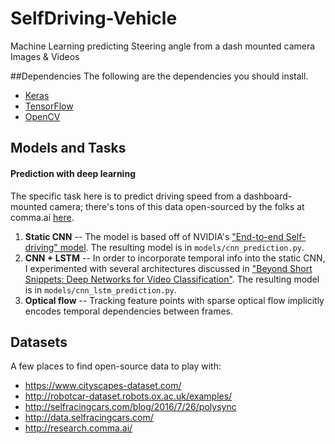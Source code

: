 # SelfDriving-Vehicle
Machine Learning predicting Steering angle from a dash mounted camera Images &amp; Videos

##Dependencies
The following are the dependencies you should install.

* [Keras](https://github.com/fchollet/keras/)
* [TensorFlow](https://www.tensorflow.org/versions/r0.10/get_started/os_setup.html)
* [OpenCV](http://opencv.org/downloads.html)

## Models and Tasks

#### Prediction with deep learning

The specific task here is to predict driving speed from a dashboard-mounted camera; there's tons of this data open-sourced by the folks at comma.ai [here](https://github.com/commaai/research).

1. **Static CNN** -- The model is based off of NVIDIA's ["End-to-end Self-driving" model](https://arxiv.org/abs/1604.07316). The resulting model is in ```models/cnn_prediction.py```.
2. **CNN + LSTM** -- In order to incorporate temporal info into the static CNN, I experimented with several architectures discussed in ["Beyond Short Snippets: Deep Networks for Video Classification"](http://arxiv.org/abs/1503.08909). The resulting model is in ```models/cnn_lstm_prediction.py```.
3. **Optical flow** -- Tracking feature points with sparse optical flow implicitly encodes temporal dependencies between frames. 

## Datasets

A few places to find open-source data to play with:

* https://www.cityscapes-dataset.com/
* http://robotcar-dataset.robots.ox.ac.uk/examples/
* http://selfracingcars.com/blog/2016/7/26/polysync
* http://data.selfracingcars.com/
* http://research.comma.ai/
